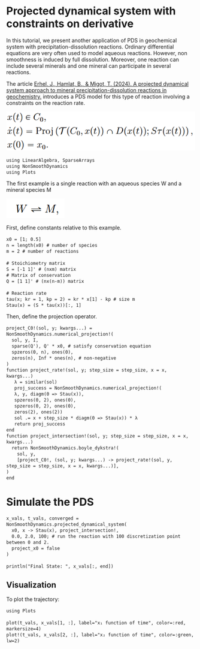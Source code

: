 # Projected dynamical system with constraints on derivative

In this tutorial, we present another application of PDS in geochemical system with precipitation-dissolution reactions. Ordinary differential equations are very often used to model aqueous
reactions. However, non smoothness is induced by full dissolution. Moreover, one
reaction can include several minerals and one mineral can participate in several reactions.

The article [Erhel, J., Hamlat, B., & Migot, T. (2024). A projected dynamical system approach to mineral precipitation-dissolution reactions in geochemistry.](https://inria.hal.science/hal-04631094/file/Chapitre3_article.pdf) introduces a PDS model for this type of reaction involving a constraints on the reaction rate.

![](./assets/Geochemistry-model.png)

```@example ex1
using LinearAlgebra, SparseArrays
using NonSmoothDynamics
using Plots
```

The first example is a single reaction with an aqueous species W and a mineral species M

![](./assets/Geochemistry-WM.png)

First, define constants relative to this example.

```@example ex1
x0 = [1; 0.5]
n = length(x0) # number of species
m = 2 # number of reactions

# Stoichiometry matrix
S = [-1 1]' # (nxm) matrix
# Matrix of conservation
Q = [1 1]' # (nx(n-m)) matrix

# Reaction rate
tau(x; kr = 1, kp = 2) = kr * x[1] - kp # size m
Stau(x) = (S * tau(x))[:, 1]
```

Then, define the projection operator.

```@example ex1
project_C0!(sol, y; kwargs...) = NonSmoothDynamics.numerical_projection!(
  sol, y, I,
  sparse(Q'), Q' * x0, # satisfy conservation equation
  spzeros(0, n), ones(0),
  zeros(n), Inf * ones(n), # non-negative
)
function project_rate!(sol, y; step_size = step_size, x = x, kwargs...)
   λ = similar(sol)
   proj_success = NonSmoothDynamics.numerical_projection!(
   λ, y, diagm(0 => Stau(x)),
   spzeros(0, 2), ones(0),
   spzeros(0, 2), ones(0),
   zeros(2), ones(2))
   sol .= x + step_size * diagm(0 => Stau(x)) * λ
   return proj_success
end
function project_intersection!(sol, y; step_size = step_size, x = x, kwargs...)
  return NonSmoothDynamics.boyle_dykstra!(
    sol, y,
    [project_C0!, (sol, y; kwargs...) -> project_rate!(sol, y, step_size = step_size, x = x, kwargs...)],
)
end
```

# Simulate the PDS

```@example ex1
x_vals, t_vals, converged = NonSmoothDynamics.projected_dynamical_system(
  x0, x -> Stau(x), project_intersection!,
  0.0, 2.0, 100; # run the reaction with 100 discretization point between 0 and 2.
  project_x0 = false
)

println("Final State: ", x_vals[:, end])
```

## Visualization

To plot the trajectory:

```@example ex1
using Plots

plot(t_vals, x_vals[1, :], label="x₁ function of time", color=:red, markersize=4)
plot!(t_vals, x_vals[2, :], label="x₂ function of time", color=:green, lw=2)
```
